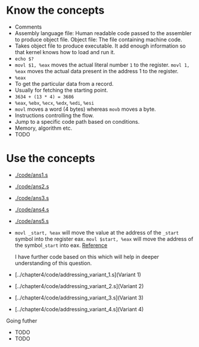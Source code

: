# Know the concepts

* Comments
* Assembly language file: Human readable code passed to the assembler
  to produce object file.  Object file: The file containing machine
  code.
* Takes object file to produce executable. It add enough information
  so that kernel knows how to load and run it.
* `echo $?`
* `movl $1, %eax` moves the actual literal number `1` to the
  register. `movl 1, %eax` moves the actual data present in the
  address 1 to the register.
* `%eax`
* To get the particular data from a record.
* Usually for fetching the starting point.
* `3634 + (13 * 4) = 3686`
* `%eax`, `%ebx`, `%ecx`, `%edx`, `%edi`, `%esi`
* `movl` moves a word (4 bytes) whereas `movb` moves a byte.
* Instructions controlling the flow.
* Jump to a specific code path based on conditions.
* Memory, algorithm etc.
* TODO

# Use the concepts

* [./code/ans1.s](Code)
* [./code/ans2.s](Code)
* [./code/ans3.s](code)
* [./code/ans4.s](code)
* [./code/ans5.s](code)
* `movl _start, %eax` will move the value at the address of the
  `_start` symbol into the register eax. `movl $start, %eax` will move
  the address of the symbol`_start` into eax.
  [Reference](https://stackoverflow.com/a/4882773/1651941)
  
  I have further code based on this which will help in deeper
  understanding of this question.

* [../chapter4/code/addressing_variant_1.s](Variant 1)
* [../chapter4/code/addressing_variant_2.s](Variant 2)
* [../chapter4/code/addressing_variant_3.s](Variant 3)
* [../chapter4/code/addressing_variant_4.s](Variant 4)

Going futher

* TODO
* TODO
